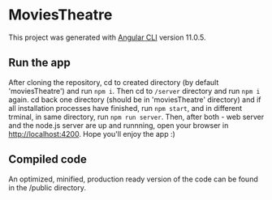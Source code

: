 # MoviesTheatre

This project was generated with [Angular CLI](https://github.com/angular/angular-cli) version 11.0.5.

## Run the app

After cloning the repository, cd to created directory (by default 'moviesTheatre') and run `npm i`. Then cd to `/server` directory and run `npm i` again.
cd back one directory (should be in 'moviesTheatre' directory) and if all installation processes have finished, run `npm start`, and in different trminal, in same directory, run `npm run server`.
Then, after both - web server and the node.js server are up and runnning, open your browser in [http://localhost:4200](http://localhost:4200).
Hope you'll enjoy the app :)

## Compiled code

An optimized, minified, production ready version of the code can be found in the /public directory.
